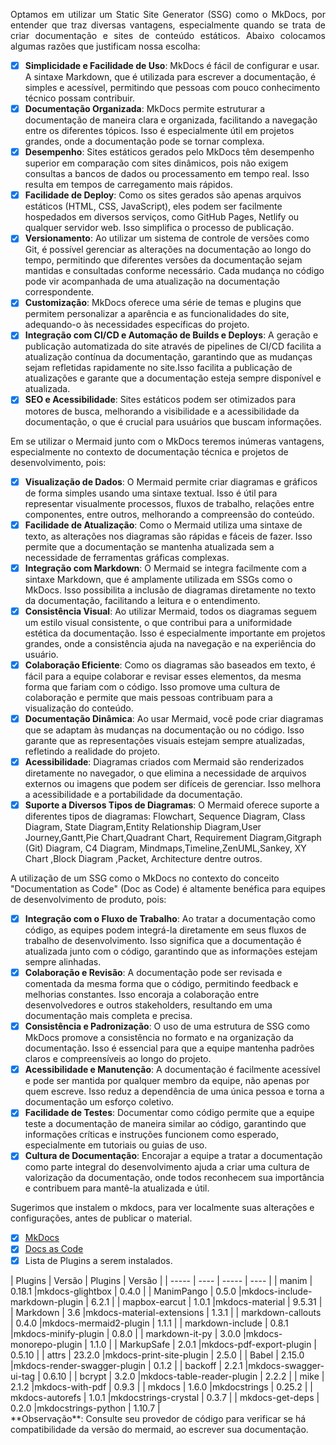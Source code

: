 <p align="justify">Optamos em utilizar um Static Site Generator (SSG) como o MkDocs, por entender que  traz diversas vantagens, especialmente quando se trata de criar documentação e sites de conteúdo estáticos. Abaixo colocamos algumas razões que justificam nossa escolha:</p>

- [x] **Simplicidade e Facilidade de Uso**: MkDocs é fácil de configurar e usar. A sintaxe Markdown, que é utilizada para escrever a documentação, é simples e acessível, permitindo que pessoas com pouco conhecimento técnico possam contribuir.
- [x] **Documentação Organizada**: MkDocs permite estruturar a documentação de maneira clara e organizada, facilitando a navegação entre os diferentes tópicos. Isso é especialmente útil em projetos grandes, onde a documentação pode se tornar complexa.
- [x] **Desempenho**: Sites estáticos gerados pelo MkDocs têm desempenho superior em comparação com sites dinâmicos, pois não exigem consultas a bancos de dados ou processamento em tempo real. Isso resulta em tempos de carregamento mais rápidos.
- [x] **Facilidade de Deploy**: Como os sites gerados são apenas arquivos estáticos (HTML, CSS, JavaScript), eles podem ser facilmente hospedados em diversos serviços, como GitHub Pages, Netlify ou qualquer servidor web. Isso simplifica o processo de publicação.
- [x] **Versionamento**: Ao utilizar um sistema de controle de versões como Git, é possível gerenciar as alterações na documentação ao longo do tempo, permitindo que diferentes versões da documentação sejam mantidas e consultadas conforme necessário. Cada mudança no código pode vir acompanhada de uma atualização na documentação correspondente.
- [x] **Customização**: MkDocs oferece uma série de temas e plugins que permitem personalizar a aparência e as funcionalidades do site, adequando-o às necessidades específicas do projeto.
- [x] **Integração com CI/CD e Automação de Builds e Deploys**: A geração e publicação automatizada do site através de pipelines de CI/CD facilita a atualização contínua da documentação, garantindo que as mudanças sejam refletidas rapidamente no site.Isso facilita a publicação de atualizações e garante que a documentação esteja sempre disponível e atualizada.
- [x] **SEO e Acessibilidade**: Sites estáticos podem ser otimizados para motores de busca, melhorando a visibilidade e a acessibilidade da documentação, o que é crucial para usuários que buscam informações.

Em se utilizar o Mermaid junto com o MkDocs teremos inúmeras vantagens, especialmente no contexto de documentação técnica e projetos de desenvolvimento, pois:

- [x] **Visualização de Dados**: O Mermaid permite criar diagramas e gráficos de forma simples usando uma sintaxe textual. Isso é útil para representar visualmente processos, fluxos de trabalho, relações entre componentes, entre outros, melhorando a compreensão do conteúdo.
- [x] **Facilidade de Atualização**: Como o Mermaid utiliza uma sintaxe de texto, as alterações nos diagramas são rápidas e fáceis de fazer. Isso permite que a documentação se mantenha atualizada sem a necessidade de ferramentas gráficas complexas.
- [x] **Integração com Markdown**: O Mermaid se integra facilmente com a sintaxe Markdown, que é amplamente utilizada em SSGs como o MkDocs. Isso possibilita a inclusão de diagramas diretamente no texto da documentação, facilitando a leitura e o entendimento.
- [x] **Consistência Visual**: Ao utilizar Mermaid, todos os diagramas seguem um estilo visual consistente, o que contribui para a uniformidade estética da documentação. Isso é especialmente importante em projetos grandes, onde a consistência ajuda na navegação e na experiência do usuário.
- [x] **Colaboração Eficiente**: Como os diagramas são baseados em texto, é fácil para a equipe colaborar e revisar esses elementos, da mesma forma que fariam com o código. Isso promove uma cultura de colaboração e permite que mais pessoas contribuam para a visualização do conteúdo.
- [x] **Documentação Dinâmica**: Ao usar Mermaid, você pode criar diagramas que se adaptam às mudanças na documentação ou no código. Isso garante que as representações visuais estejam sempre atualizadas, refletindo a realidade do projeto.
- [x] **Acessibilidade**: Diagramas criados com Mermaid são renderizados diretamente no navegador, o que elimina a necessidade de arquivos externos ou imagens que podem ser difíceis de gerenciar. Isso melhora a acessibilidade e a portabilidade da documentação.
- [x] **Suporte a Diversos Tipos de Diagramas**: O Mermaid oferece suporte a diferentes tipos de diagramas: Flowchart, Sequence Diagram, Class Diagram, State Diagram,Entity Relationship Diagram,User Journey,Gantt,Pie Chart,Quadrant Chart, Requirement Diagram,Gitgraph (Git) Diagram, C4 Diagram, Mindmaps,Timeline,ZenUML,Sankey, XY Chart ,Block Diagram ,Packet, Architecture dentre outros.

A utilização de um SSG como o MkDocs no contexto do conceito "Documentation as Code" (Doc as Code) é altamente benéfica para equipes de desenvolvimento de produto, pois:

- [x] **Integração com o Fluxo de Trabalho**: Ao tratar a documentação como código, as equipes podem integrá-la diretamente em seus fluxos de trabalho de desenvolvimento. Isso significa que a documentação é atualizada junto com o código, garantindo que as informações estejam sempre alinhadas.
- [x] **Colaboração e Revisão**: A documentação pode ser revisada e comentada da mesma forma que o código, permitindo feedback e melhorias constantes. Isso encoraja a colaboração entre desenvolvedores e outros stakeholders, resultando em uma documentação mais completa e precisa.
- [x] **Consistência e Padronização**: O uso de uma estrutura de SSG como MkDocs promove a consistência no formato e na organização da documentação. Isso é essencial para que a equipe mantenha padrões claros e compreensíveis ao longo do projeto.
- [x] **Acessibilidade e Manutenção**: A documentação é facilmente acessível e pode ser mantida por qualquer membro da equipe, não apenas por quem escreve. Isso reduz a dependência de uma única pessoa e torna a documentação um esforço coletivo.
- [x] **Facilidade de Testes**: Documentar como código permite que a equipe teste a documentação de maneira similar ao código, garantindo que informações críticas e instruções funcionem como esperado, especialmente em tutoriais ou guias de uso.
- [x] **Cultura de Documentação**: Encorajar a equipe a tratar a documentação como parte integral do desenvolvimento ajuda a criar uma cultura de valorização da documentação, onde todos reconhecem sua importância e contribuem para mantê-la atualizada e útil.

Sugerimos que instalem o mkdocs, para ver localmente suas alterações e configurações, antes de publicar o material.

- [x] [MkDocs](https://www.mkdocs.org/)
- [x] [Docs as Code](https://www.writethedocs.org/guide/docs-as-code/)
- [x] Lista de Plugins a serem instalados.
<div class="mdx-columns2" markdown>
| Plugins                           | Versão       | Plugins                           | Versão       |
| -----                             | ----         | -----                             | ----         |
| manim                             |       0.18.1 |mkdocs-glightbox                   |       0.4.0  |
| ManimPango                        |       0.5.0  |mkdocs-include-markdown-plugin     |       6.2.1  |
| mapbox-earcut                     |       1.0.1  |mkdocs-material                    |       9.5.31 |
| Markdown                          |       3.6    |mkdocs-material-extensions         |       1.3.1  |
| markdown-callouts                 |       0.4.0  |mkdocs-mermaid2-plugin             |       1.1.1  |
| markdown-include                  |       0.8.1  |mkdocs-minify-plugin               |       0.8.0  |
| markdown-it-py                    |       3.0.0  |mkdocs-monorepo-plugin             |       1.1.0  |
| MarkupSafe                        |       2.0.1  |mkdocs-pdf-export-plugin           |       0.5.10 |
| attrs                             |       23.2.0 |mkdocs-print-site-plugin           |       2.5.0  |
| Babel                             |       2.15.0 |mkdocs-render-swagger-plugin       |       0.1.2  |
| backoff                           |       2.2.1  |mkdocs-swagger-ui-tag              |       0.6.10 |
| bcrypt                            |       3.2.0  |mkdocs-table-reader-plugin         |       2.2.2  |
| mike                              |       2.1.2  |mkdocs-with-pdf                    |       0.9.3  |
| mkdocs                            |       1.6.0  |mkdocstrings                       |       0.25.2 |
| mkdocs-autorefs                   |       1.0.1  |mkdocstrings-crystal               |       0.3.7  |
| mkdocs-get-deps                   |       0.2.0  |mkdocstrings-python                |       1.10.7 |
</div>
**Observação**: Consulte seu provedor de código para verificar se há compatibilidade da versão do mermaid, ao escrever sua documentação.
